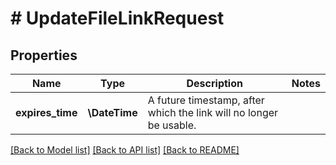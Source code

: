 # # UpdateFileLinkRequest

## Properties

Name | Type | Description | Notes
------------ | ------------- | ------------- | -------------
**expires_time** | **\DateTime** | A future timestamp, after which the link will no longer be usable. |

[[Back to Model list]](../../README.md#models) [[Back to API list]](../../README.md#endpoints) [[Back to README]](../../README.md)

